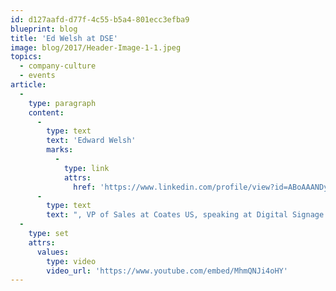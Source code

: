 ```yaml
---
id: d127aafd-d77f-4c55-b5a4-801ecc3efba9
blueprint: blog
title: 'Ed Welsh at DSE'
image: blog/2017/Header-Image-1-1.jpeg
topics:
  - company-culture
  - events
article:
  -
    type: paragraph
    content:
      -
        type: text
        text: 'Edward Welsh'
        marks:
          -
            type: link
            attrs:
              href: 'https://www.linkedin.com/profile/view?id=ABoAAANDyIsBY8LFztK6ANWzrLHxsmyUEiTrxos&trk=co-feed-commentary'
      -
        type: text
        text: ", VP of Sales at Coates US, speaking at Digital Signage Expo earlier this year about the opportunities that digital signage delivers in localising and personalising content for businesses in the QSR and Retail Industries.\_"
  -
    type: set
    attrs:
      values:
        type: video
        video_url: 'https://www.youtube.com/embed/MhmQNJi4oHY'
---
```

